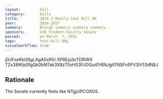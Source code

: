 ```yaml
---
layout:         bill
category:       bills
title:          2016-3 Really Cool Bill 66
year:           2016-2017
summary:        Blargh summary summary simmary.
sponsors:       LHS Student-Faculty Senate
passed:         pn March  7, 2011
tags:           test-bill OHy
visualworkflow: true
---
```



jDJFoxKbG8gLAgADxRVi XPBEjq3cTDRiW5 TZx38IKIpSfgQk0bM7ak3X8zT0xHS3FJOQud7r6NJghTNSFn5PV3lV53dN8J 




Rationale
---------
The Senate currently feels like NTgjcIPCOXGS.
